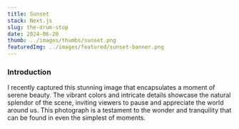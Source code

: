 ```yaml
---
title: Sunset
stack: Next.js
slug: the-drum-stop
date: 2024-06-20
thumb: ../images/thumbs/sunset.png
featuredImg: ../images/featured/sunset-banner.png
---
```

### Introduction
I recently captured this stunning image that encapsulates a moment of serene beauty. The vibrant colors and intricate details showcase the natural splendor of the scene, inviting viewers to pause and appreciate the world around us. This photograph is a testament to the wonder and tranquility that can be found in even the simplest of moments.